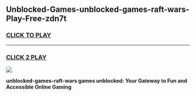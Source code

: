 
## Unblocked-Games-unblocked-games-raft-wars-Play-Free-zdn7t
<h3>
<a href="https://premium76.site?title=unblocked-games-raft-wars&ref=15A">CLICK TO PLAY</a></h3>
<hr>

<h3>
<a href="https://premium76.site?title=unblocked-games-raft-wars&ref=15A">CLICK 2 PLAY</a>
  
</h3>

<a href="https://premium76.site?title=unblocked-games-raft-wars&ref=15A"><img src="https://clearcache.store/games.png"></a>


**unblocked-games-raft-wars games unblocked: Your Gateway to Fun and Accessible Online Gaming**
